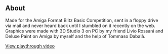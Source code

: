 ## About

Made for the Amiga Format Blitz Basic Competition, sent in a floppy drive via mail and never heard back until I stumbled on it recently on the web.
Graphics were made with 3D Studio 3 on PC by my friend Livio Rossani and Deluxe Paint on Amiga by myself and the help of Tommaso Dabalà.

[View playthrough video](https://www.youtube.com/watch?v=poX2FSl3dqk)
